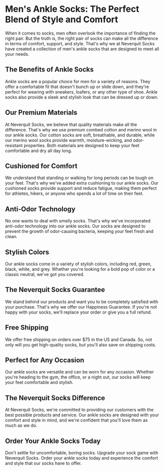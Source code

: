 # Men's Ankle Socks: The Perfect Blend of Style and Comfort

When it comes to socks, men often overlook the importance of finding the right pair. But the truth is, the right pair of socks can make all the difference in terms of comfort, support, and style. That's why we at Neverquit Socks have created a collection of men's ankle socks that are designed to meet all your needs.

## The Benefits of Ankle Socks

Ankle socks are a popular choice for men for a variety of reasons. They offer a comfortable fit that doesn't bunch up or slide down, and they're perfect for wearing with sneakers, loafers, or any other type of shoe. Ankle socks also provide a sleek and stylish look that can be dressed up or down.

## Our Premium Materials

At Neverquit Socks, we believe that quality materials make all the difference. That's why we use premium combed cotton and merino wool in our ankle socks. Our cotton socks are soft, breathable, and durable, while our merino wool socks provide warmth, moisture-wicking, and odor-resistant properties. Both materials are designed to keep your feet comfortable and dry all day long.

## Cushioned for Comfort

We understand that standing or walking for long periods can be tough on your feet. That's why we've added extra cushioning to our ankle socks. Our cushioned socks provide support and reduce fatigue, making them perfect for athletes, hikers, or anyone who spends a lot of time on their feet.

## Anti-Odor Technology

No one wants to deal with smelly socks. That's why we've incorporated anti-odor technology into our ankle socks. Our socks are designed to prevent the growth of odor-causing bacteria, keeping your feet fresh and clean.

## Stylish Colors

Our ankle socks come in a variety of stylish colors, including red, green, black, white, and grey. Whether you're looking for a bold pop of color or a classic neutral, we've got you covered.

## The Neverquit Socks Guarantee

We stand behind our products and want you to be completely satisfied with your purchase. That's why we offer our Happiness Guarantee. If you're not happy with your socks, we'll replace your order or give you a full refund.

## Free Shipping

We offer free shipping on orders over $75 in the US and Canada. So, not only will you get high-quality socks, but you'll also save on shipping costs.

## Perfect for Any Occasion

Our ankle socks are versatile and can be worn for any occasion. Whether you're heading to the gym, the office, or a night out, our socks will keep your feet comfortable and stylish.

## The Neverquit Socks Difference

At Neverquit Socks, we're committed to providing our customers with the best possible products and service. Our ankle socks are designed with your comfort and style in mind, and we're confident that you'll love them as much as we do.

## Order Your Ankle Socks Today

Don't settle for uncomfortable, boring socks. Upgrade your sock game with Neverquit Socks. Order your ankle socks today and experience the comfort and style that our socks have to offer.